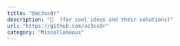 ```yaml
---
title: "@ac3ss0r"
description: "🐺  (for cool ideas and their solutions)"
url: "https://github.com/ac3ss0r"
category: "Miscellaneous"
---
```

